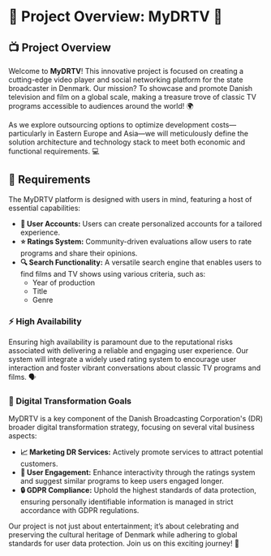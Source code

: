 # 🌟 Project Overview: MyDRTV 🌟

## 📺 Project Overview
Welcome to **MyDRTV**! This innovative project is focused on creating a cutting-edge video player and social networking platform for the state broadcaster in Denmark. Our mission? To showcase and promote Danish television and film on a global scale, making a treasure trove of classic TV programs accessible to audiences around the world! 🌍

As we explore outsourcing options to optimize development costs—particularly in Eastern Europe and Asia—we will meticulously define the solution architecture and technology stack to meet both economic and functional requirements. 💻

## 📜 Requirements
The MyDRTV platform is designed with users in mind, featuring a host of essential capabilities:

- **👤 User Accounts:** Users can create personalized accounts for a tailored experience.
- **⭐ Ratings System:** Community-driven evaluations allow users to rate programs and share their opinions.
- **🔍 Search Functionality:** A versatile search engine that enables users to find films and TV shows using various criteria, such as:
  - Year of production
  - Title
  - Genre

### ⚡ High Availability
Ensuring high availability is paramount due to the reputational risks associated with delivering a reliable and engaging user experience. Our system will integrate a widely used rating system to encourage user interaction and foster vibrant conversations about classic TV programs and films. 🗣️

### 🚀 Digital Transformation Goals
MyDRTV is a key component of the Danish Broadcasting Corporation's (DR) broader digital transformation strategy, focusing on several vital business aspects:

- **📈 Marketing DR Services:** Actively promote services to attract potential customers.
- **🤝 User Engagement:** Enhance interactivity through the ratings system and suggest similar programs to keep users engaged longer.
- **🔒 GDPR Compliance:** Uphold the highest standards of data protection, ensuring personally identifiable information is managed in strict accordance with GDPR regulations.

Our project is not just about entertainment; it’s about celebrating and preserving the cultural heritage of Denmark while adhering to global standards for user data protection. Join us on this exciting journey! 🎉
